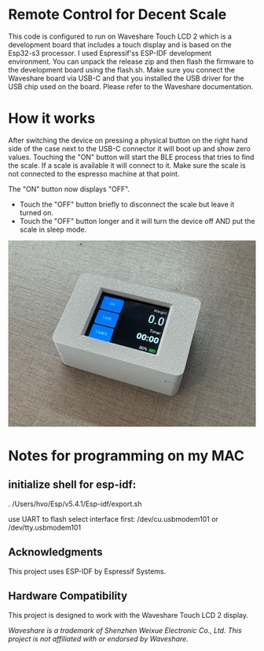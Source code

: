 # Remote Control for Decent Scale

This code is configured to run on Waveshare Touch LCD 2 which is a development board that includes a touch display and is based on the Esp32-s3 processor.
I used Espressif'ss ESP-IDF development environment.
You can unpack the release zip and then flash the firmware to the development board using the flash.sh.
Make sure you connect the Waveshare board via USB-C and that you installed the USB driver for the USB chip used on the board.
Please refer to the Waveshare documentation.

# How it works
After switching the device on pressing a physical button on the right hand side of the case next to the USB-C connector it will boot up and show zero values.
Touching the "ON" button will start the BLE process that tries to find the scale. If a scale is available it will connect to it.
Make sure the scale is not connected to the espresso machine at that point.

The "ON" button now displays "OFF". 
- Touch the "OFF" button briefly to disconnect the scale but leave it turned on.
- Touch the "OFF" button longer and it will turn the device off AND put the scale in sleep mode.

![Scale Remote Control](scratch/IMG_7487.jpeg)

# Notes for programming on my MAC
## initialize shell for esp-idf:

. /Users/hvo/Esp/v5.4.1/Esp-idf/export.sh

use UART to flash
select interface first: /dev/cu.usbmodem101 or /dev/tty.usbmodem101

## Acknowledgments

This project uses ESP-IDF by Espressif Systems.

## Hardware Compatibility

This project is designed to work with the Waveshare Touch LCD 2 display.

_Waveshare is a trademark of Shenzhen Weixue Electronic Co., Ltd. This project is not affiliated with or endorsed by Waveshare._

